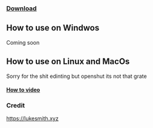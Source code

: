 ### [Download](https://github.com/HkopMD/Website-Bandwidth-test/archive/main.zip)





## How to use on Windwos

Coming soon


## How to use on Linux and MacOs

Sorry for the shit edinting but openshut its not that grate 

#### [How to video](https://hkopmd.github.io/Website-Bandwidth-test/How-to-no-Linux-and-MacOs.mp4)


### Credit 

https://lukesmith.xyz
